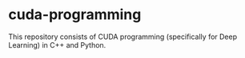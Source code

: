# cuda-programming
This repository consists of CUDA programming (specifically for Deep Learning) in C++ and Python. 
